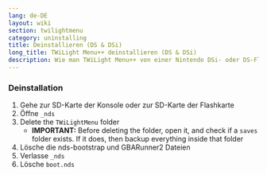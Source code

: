 ```yaml
---
lang: de-DE
layout: wiki
section: twilightmenu
category: uninstalling
title: Deinstallieren (DS & DSi)
long_title: TWiLight Menu++ deinstallieren (DS & DSi)
description: Wie man TWiLight Menu++ von einer Nintendo DSi- oder DS-Flashkarte deinstalliert
---
```


### Deinstallation
1. Gehe zur SD-Karte der Konsole oder zur SD-Karte der Flashkarte
1. Öffne `_nds`
1. Delete the `TWiLightMenu` folder
    - **IMPORTANT:** Before deleting the folder, open it, and check if a `saves` folder exists. If it does, then backup everything inside that folder
1. Lösche die nds-bootstrap und GBARunner2 Dateien
1. Verlasse `_nds`
1. Lösche `boot.nds`
